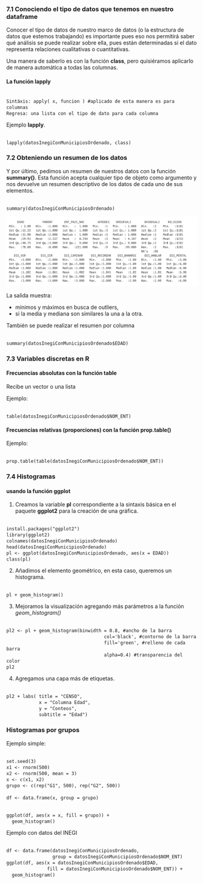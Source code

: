 ### 7.1 Conociendo el tipo de datos que tenemos en nuestro dataframe
Conocer el tipo de datos de nuestro marco de datos (o la estructura de datos que estemos trabajando) es importante pues eso nos permitirá saber qué análisis
se puede realizar sobre ella, pues están determinadas si el dato representa relaciones cualitativas o cuantitativas.

Una manera de saberlo es con la función **class**, pero quisiéramos aplicarlo de manera automática a todas las columnas.

#### La función lapply
<pre><code>
Sintáxis: apply( x, funcion ) #aplicado de esta manera es para columnas
Regresa: una lista con el tipo de dato para cada columna
</code></pre>
Ejemplo **lapply**.
<pre><code>
lapply(datosInegiConMunicipiosOrdenado, class)
</code></pre>

### 7.2 Obteniendo un resumen de los datos
Y por último, pedimos un resumen de nuestros datos con la función **summary()**. Esta función acepta cualquier tipo de objeto como argumento y nos devuelve un resumen descriptivo de los datos de cada uno de sus elementos.

<pre><code>
summary(datosInegiConMunicipiosOrdenado)
</code></pre>

<img src="../images/modulo7/salidaFuncionSummary.png" alt="proyecto R" width="800px"> 

La salida muestra:
- mínimos y máximos en busca de outliers, 
- si la media y mediana son similares la una a la otra.

También se puede realizar el resumen por columna
<pre><code>
summary(datosInegiConMunicipiosOrdenado$EDAD)
</code></pre>

### 7.3 Variables discretas en R

#### Frecuencias absolutas con la función **table**
Recibe un vector o una lista

Ejemplo:
<pre><code>
table(datosInegiConMunicipiosOrdenado$NOM_ENT)
</code></pre>

#### Frecuencias relativas (proporciones) con la función **prop.table()**
Ejemplo:
<pre><code>
prop.table(table(datosInegiConMunicipiosOrdenado$NOM_ENT))
</code></pre>

### 7.4 Histogramas

#### usando la función ggplot
1. Creamos la variable **pl** correspondiente a la sintaxis básica en el paquete **ggplot2** para la creación de una gráfica.

<pre><code>
install.packages("ggplot2")
library(ggplot2)
colnames(datosInegiConMunicipiosOrdenado)
head(datosInegiConMunicipiosOrdenado)
pl <- ggplot(datosInegiConMunicipiosOrdenado, aes(x = EDAD))
class(pl)
</code></pre>

2. Añadimos el elemento geométrico, en esta caso, queremos un histograma.
<pre><code>
pl + geom_histogram()
</code></pre>

3. Mejoramos la visualización agregando más parámetros a la función *geom_histogram()*
<pre><code>
pl2 <- pl + geom_histogram(binwidth = 0.8, #ancho de la barra 
                                    col='black', #contorno de la barra
                                    fill='green', #relleno de cada barra
                                    alpha=0.4) #transparencia del color
pl2
</code></pre>

4. Agregamos una capa más de etiquetas.
<pre><code>
pl2 + labs( title = "CENSO",
            x = "Columna Edad",
            y = "Conteos",
            subtitle = "Edad")
</code></pre>

### Histogramas por grupos

Ejemplo simple:
<pre><code>
set.seed(3)
x1 <- rnorm(500)
x2 <- rnorm(500, mean = 3)
x <- c(x1, x2)
grupo <- c(rep("G1", 500), rep("G2", 500))

df <- data.frame(x, group = grupo)
</code></pre>

<pre><code>
ggplot(df, aes(x = x, fill = grupo)) + 
  geom_histogram()
</code></pre>

Ejemplo con datos del INEGI
<pre><code>
df <- data.frame(datosInegiConMunicipiosOrdenado, 
                 group = datosInegiConMunicipiosOrdenado$NOM_ENT)
ggplot(df, aes(x = datosInegiConMunicipiosOrdenado$EDAD, 
               fill = datosInegiConMunicipiosOrdenado$NOM_ENT)) + 
  geom_histogram()
</code></pre>
